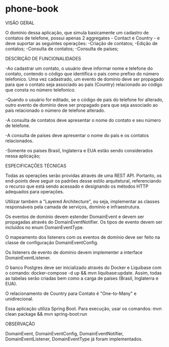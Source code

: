 # phone-book

VISÃO GERAL

O domínio dessa aplicação, que simula basicamente um cadastro de contatos de telefone, possui apenas 2 aggregates - Contact e Country - e deve suportar as seguintes operações:
 -Criação de contatos;
 -Edição de contatos;
 -Consulta de contatos;
 -Consulta de países;

DESCRIÇÃO DE FUNCIONALIDADES

-Ao cadastrar um contato, o usuário deve informar nome e telefone do contato, contendo o código que identifica o país como prefixo do número telefonico. Uma vez cadastrado, um evento de domínio deve ser propagado para que o contato seja associado ao país (Country) relacionado ao código que consta no número telefonico.

-Quando o usuário for editado, se o código de país do telefone for alterado, outro evento de domínio deve ser propagado para que seja associado ao país relacionado o número de telefone alterado.

-A consulta de contatos deve apresentar o nome do contato e seu número de telefone.

-A consulta de países deve apresentar o nome do país e os contatos relacionados.

-Somente os países Brasil, Inglaterra e EUA estão sendo considerados nessa aplicação;

ESPECIFICAÇÕES TÉCNICAS

Todas as operações serão providas através de uma REST API. Portanto, os end-points deve seguir os padrões desse estilo arquitetural, referenciando o recurso que está sendo acessado e designando os métodos HTTP adequados para operações.

Utilizar também a "Layered Architecture", ou seja, implementar as classes responsáveis pela camada de serviços, domínio e infraestrutura.

Os eventos de domínio devem estender DomainEvent e devem ser propagadas através do DomainEventNotifier. Os tipos de evento devem ser incluídos no enum DomainEventType.

O mapeamento dos listeners com os eventos de domínio deve ser feito na classe de configuração DomainEventConfig.

Os listeners de evento de domínio devem implementer a interface DomainEventListener.

O banco Postgres deve ser inicializado através do Docker e Liquibase com o comando: docker-compose -d up && mvn liquibase:update. Assim, todas as tabelas serão criadas bem como a carga de países (Brasil, Inglaterra e EUA).

O relacionamento de Country para Contato é "One-to-Many" e unidirecional. 

Essa aplicação utiliza Spring Boot. Para execução, usar os comandos: mvn clean package && mvn spring-boot:run 

OBSERVAÇÃO

DomainEvent, DomainEventConfig, DomainEventNotifier, DomainEventListener, DomainEventType já foram implementados.